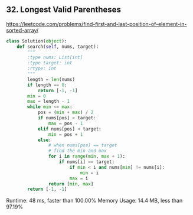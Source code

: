 ## 32. Longest Valid Parentheses

https://leetcode.com/problems/find-first-and-last-position-of-element-in-sorted-array/

```python
class Solution(object):
    def search(self, nums, target):
        """
        :type nums: List[int]
        :type target: int
        :rtype: int
        """
        length = len(nums)
        if length == 0:
            return [-1, -1]
        min = 0
        max = length - 1
        while min <= max:
            pos = (min + max) / 2
            if nums[pos] > target:
                max = pos - 1
            elif nums[pos] < target:
                min = pos + 1
            else:
                # when nums[pos] == target
                # find the min and max
                for i in range(min, max + 1):
                    if nums[i] == target:
                        if min < i and nums[min] != nums[i]:
                            min = i
                        max = i
                return [min, max]
        return [-1, -1]
```

Runtime: 48 ms, faster than 100.00% 
Memory Usage: 14.4 MB, less than 97.19%